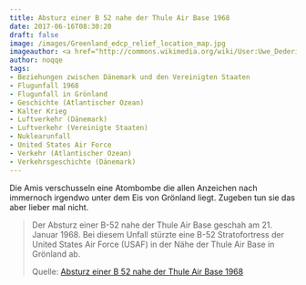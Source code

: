 ```yaml
---
title: Absturz einer B 52 nahe der Thule Air Base 1968
date: 2017-06-16T08:30:20
draft: false
image: /images/Greenland_edcp_relief_location_map.jpg
imageauthor: <a href="http://commons.wikimedia.org/wiki/User:Uwe_Dedering" title="User:Uwe Dedering">Uwe Dedering</a>
author: noqqe
tags:
- Beziehungen zwischen Dänemark und den Vereinigten Staaten
- Flugunfall 1968
- Flugunfall in Grönland
- Geschichte (Atlantischer Ozean)
- Kalter Krieg
- Luftverkehr (Dänemark)
- Luftverkehr (Vereinigte Staaten)
- Nuklearunfall
- United States Air Force
- Verkehr (Atlantischer Ozean)
- Verkehrsgeschichte (Dänemark)
---
```


Die Amis verschusseln eine Atombombe die allen Anzeichen nach immernoch
irgendwo unter dem Eis von Grönland liegt. Zugeben tun sie das aber lieber
mal nicht.

> Der Absturz einer B-52 nahe der Thule Air Base geschah am 21. Januar
> 1968. Bei diesem Unfall stürzte eine B-52 Stratofortress der United
> States Air Force (USAF) in der Nähe der Thule Air Base in Grönland ab.
>
> Quelle: [Absturz einer B 52 nahe der Thule Air Base 1968](https://de.wikipedia.org/wiki/Absturz_einer_B-52_nahe_der_Thule_Air_Base_1968)
